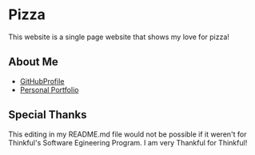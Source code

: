 # Pizza 

This website is a single page website that shows my love for pizza!

## About Me

* [GitHubProfile](https://github.com/Heyitzdevchris)
* [Personal Portfolio](https://github.com/Heyitzdevchris/Portfolio)

## Special Thanks

This editing in my README.md file would not be possible if it weren't for Thinkful's Software Egineering Program. I am very Thankful for Thinkful!
